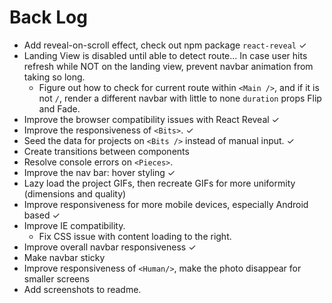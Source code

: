# Back Log
* Add reveal-on-scroll effect, check out npm package `react-reveal` ✓
* Landing View is disabled until able to detect route... In case user hits refresh while NOT on the landing view, prevent navbar animation from taking so long.
  * Figure out how to check for current route within `<Main />`, and if it is not `/`, render a different navbar with little to none `duration` props Flip and Fade.
* Improve the browser compatibility issues with React Reveal ✓
* Improve the responsiveness of `<Bits>`. ✓
* Seed the data for projects on `<Bits />` instead of manual input. ✓
* Create transitions between components
* Resolve console errors on `<Pieces>`.
* Improve the nav bar: hover styling ✓
* Lazy load the project GIFs, then recreate GIFs for more uniformity (dimensions and quality)
* Improve responsiveness for more mobile devices, especially Android based ✓
* Improve IE compatibility.
  * Fix CSS issue with content loading to the right.
* Improve overall navbar responsiveness ✓
* Make navbar sticky
* Improve responsiveness of `<Human/>`, make the photo disappear for smaller screens
* Add screenshots to readme.